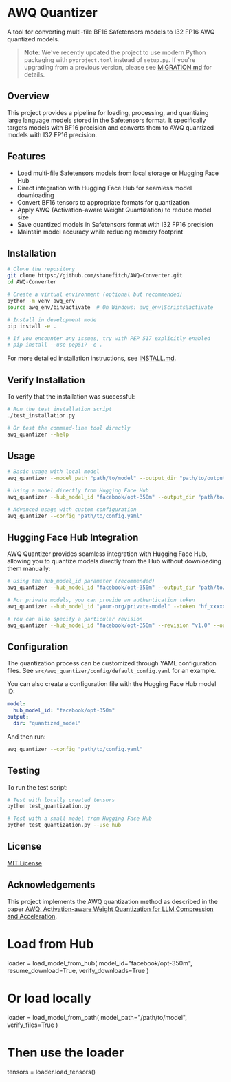 # AWQ Quantizer

A tool for converting multi-file BF16 Safetensors models to I32 FP16 AWQ quantized models.

> **Note**: We've recently updated the project to use modern Python packaging with `pyproject.toml` instead of `setup.py`. If you're upgrading from a previous version, please see [MIGRATION.md](MIGRATION.md) for details.

## Overview

This project provides a pipeline for loading, processing, and quantizing large language models stored in the Safetensors format. It specifically targets models with BF16 precision and converts them to AWQ quantized models with I32 FP16 precision.

## Features

- Load multi-file Safetensors models from local storage or Hugging Face Hub
- Direct integration with Hugging Face Hub for seamless model downloading
- Convert BF16 tensors to appropriate formats for quantization
- Apply AWQ (Activation-aware Weight Quantization) to reduce model size
- Save quantized models in Safetensors format with I32 FP16 precision
- Maintain model accuracy while reducing memory footprint

## Installation

```bash
# Clone the repository
git clone https://github.com/shanefitch/AWQ-Converter.git
cd AWQ-Converter

# Create a virtual environment (optional but recommended)
python -m venv awq_env
source awq_env/bin/activate  # On Windows: awq_env\Scripts\activate

# Install in development mode
pip install -e .

# If you encounter any issues, try with PEP 517 explicitly enabled
# pip install --use-pep517 -e .
```

For more detailed installation instructions, see [INSTALL.md](INSTALL.md).

## Verify Installation

To verify that the installation was successful:

```bash
# Run the test installation script
./test_installation.py

# Or test the command-line tool directly
awq_quantizer --help
```

## Usage

```bash
# Basic usage with local model
awq_quantizer --model_path "path/to/model" --output_dir "path/to/output"

# Using a model directly from Hugging Face Hub
awq_quantizer --hub_model_id "facebook/opt-350m" --output_dir "path/to/output"

# Advanced usage with custom configuration
awq_quantizer --config "path/to/config.yaml"
```

## Hugging Face Hub Integration

AWQ Quantizer provides seamless integration with Hugging Face Hub, allowing you to quantize models directly from the Hub without downloading them manually:

```bash
# Using the hub_model_id parameter (recommended)
awq_quantizer --hub_model_id "facebook/opt-350m" --output_dir "path/to/output"

# For private models, you can provide an authentication token
awq_quantizer --hub_model_id "your-org/private-model" --token "hf_xxxxxxxxxxxxxxxxxxxxxxxxxxxxxxxx" --output_dir "path/to/output"

# You can also specify a particular revision
awq_quantizer --hub_model_id "facebook/opt-350m" --revision "v1.0" --output_dir "path/to/output"
```

## Configuration

The quantization process can be customized through YAML configuration files. See `src/awq_quantizer/config/default_config.yaml` for an example.

You can also create a configuration file with the Hugging Face Hub model ID:

```yaml
model:
  hub_model_id: "facebook/opt-350m"
output:
  dir: "quantized_model"
```

And then run:

```bash
awq_quantizer --config "path/to/config.yaml"
```

## Testing

To run the test script:

```bash
# Test with locally created tensors
python test_quantization.py

# Test with a small model from Hugging Face Hub
python test_quantization.py --use_hub
```

## License

[MIT License](LICENSE)

## Acknowledgements

This project implements the AWQ quantization method as described in the paper [AWQ: Activation-aware Weight Quantization for LLM Compression and Acceleration](https://arxiv.org/abs/2306.00978). 

# Load from Hub
loader = load_model_from_hub(
    model_id="facebook/opt-350m",
    resume_download=True,
    verify_downloads=True
)

# Or load locally
loader = load_model_from_path(
    model_path="/path/to/model",
    verify_files=True
)

# Then use the loader
tensors = loader.load_tensors() 